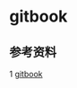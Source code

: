 # gitbook

## 参考资料

1 [gitbook](https://chrisniael.gitbooks.io/gitbook-documentation/content/editor/draft.html)
